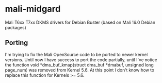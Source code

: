 # mali-midgard
Mali T6xx T7xx DKMS drivers for Debian Buster (based on Mali 16.0 Debian packages)

## Porting 
I'm trying to fix the Mali OpenSource code to be ported to newer kernel versions. Until now I have success to port the code partially, until I've notice the function void *dma_buf_kmap(struct dma_buf *dmabuf, unsigned long page_num) was removed from Kernel 5.6.
At this point I don't know how to replace this function for Kernels >= 5.6.
